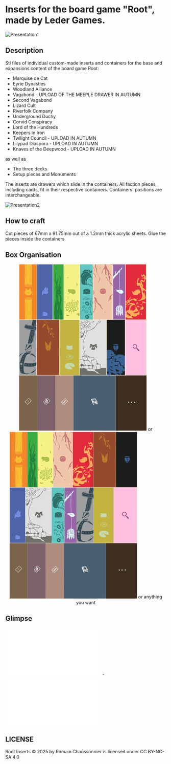 # Inserts for the board game "Root", made by Leder Games.

![Presentation1](V2/Presentation/presentation1.png)

## Description

Stl files of individual custom-made inserts and containers for the base and expansions content of the board game Root:
- Marquise de Cat
- Eyrie Dynasties
- Woodland Alliance
- Vagabond - UPLOAD OF THE MEEPLE DRAWER IN AUTUMN
- Second Vagabond
- Lizard Cult
- Riverfolk Company
- Underground Duchy
- Corvid Conspiracy
- Lord of the Hundreds
- Keepers in Iron
- Twilight Council - UPLOAD IN AUTUMN
- Lilypad Diaspora - UPLOAD IN AUTUMN
- Knaves of the Deepwood - UPLOAD IN AUTUMN

as well as
- The three decks
- Setup pieces and Monuments

The inserts are drawers which slide in the containers. All faction pieces, including cards, fit in their respective containers. Containers' positions are interchangeable.

![Presentation2](V2/Presentation/presentation2_no_background-unfinished.png)

 ## How to craft

Cut pieces of 67mm x 91.75mm out of a 1.2mm thick acrylic sheets. Glue the pieces inside the containers.

 ## Box Organisation
<p align="center">
 <img src="V2/Presentation/box_disposition_with_glass_and_dots.png" alt="Box disposition 1" width="400" /> or
 <img src="V2/Presentation/box_disposition_resorted_with_glass_and_dots.png" alt="Box disposition 2" width="400" /> or anything you want
</p>

 ## Glimpse
 
![Example of container](V2/Stl/Containers/container-Marquise_de_Cat.stl) - ![Example of drawer](V2/Stl/Drawers/drawer-Marquise_de_Cat.stl)


## LICENSE
 
Root Inserts © 2025 by Romain Chaussonnier is licensed under CC BY-NC-SA 4.0 

